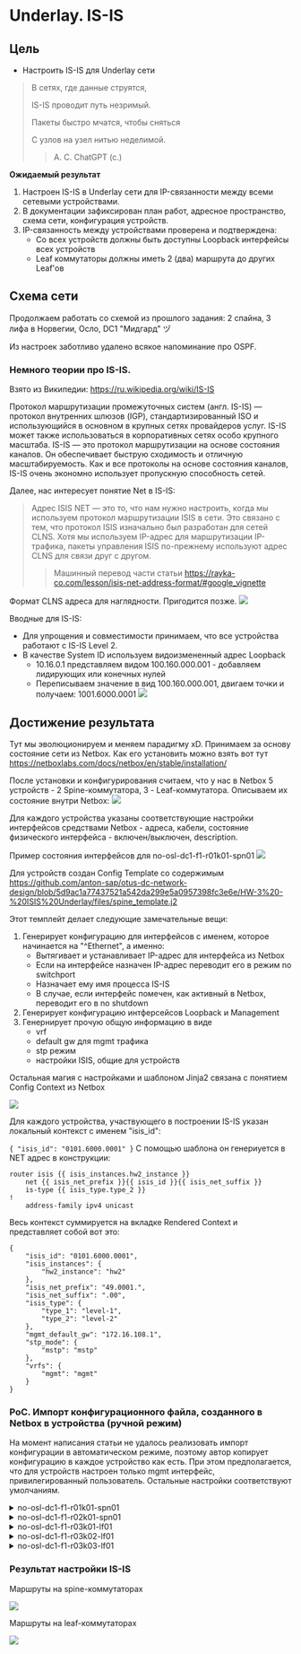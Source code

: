 # Underlay. IS-IS

## Цель
* Настроить IS-IS для Underlay сети
>В сетях, где данные струятся,
> 
>IS-IS проводит путь незримый.
> 
>Пакеты быстро мчатся, чтобы сняться
> 
>С узлов на узел нитью неделимой.
>> А. С. ChatGPT (c.)

**Ожидаемый результат**
1. Настроен IS-IS в Underlay сети для IP-связанности между всеми сетевыми устройствами.
2. В документации зафиксирован план работ, адресное пространство, схема сети, конфигурация устройств.
3. IP-связанность между устройствами проверена и подтверждена:
   * Со всех устройств должны быть доступны Loopback интерфейсы всех устройств
   * Leaf коммутаторы должны иметь 2 (два) маршрута до других Leaf'ов

## Схема сети

Продолжаем работать со схемой из прошлого задания: 2 спайна, 3 лифа в Норвегии, Осло, DC1 "Мидгард" ヅ

Из настроек заботливо удалено всякое напоминание про OSPF.

### Немного теории про IS-IS.
Взято из Википедии: https://ru.wikipedia.org/wiki/IS-IS

Протокол маршрутизации промежуточных систем (англ. IS-IS) — протокол внутренних шлюзов (IGP), стандартизированный ISO и использующийся в основном в крупных сетях провайдеров услуг. IS-IS может также использоваться в корпоративных сетях особо крупного масштаба. IS-IS — это протокол маршрутизации на основе состояния каналов. Он обеспечивает быструю сходимость и отличную масштабируемость. Как и все протоколы на основе состояния каналов, IS-IS очень экономно использует пропускную способность сетей.

Далее, нас интересует понятие Net в IS-IS:

>Адрес ISIS NET — это то, что нам нужно настроить, когда мы используем протокол маршрутизации ISIS в сети.
>Это связано с тем, что протокол ISIS изначально был разработан для сетей CLNS. Хотя мы используем IP-адрес для маршрутизации IP-трафика, пакеты управления ISIS по-прежнему используют адрес CLNS для связи друг с другом.
>> Машинный перевод части статьи https://rayka-co.com/lesson/isis-net-address-format/#google_vignette

Формат CLNS адреса для наглядности. Пригодится позже.
![](images/ISIS_clns.png)

Вводные для IS-IS:
   * Для упрощения и совместимости принимаем, что все устройства работают с IS-IS Level 2.
   * В качестве System ID используем видоизмененный адрес Loopback
     * 10.16.0.1 представляем видом 100.160.000.001 - добавляем лидирующих или конечных нулей
     * Переписываем значение в вид 100.160.000.001, двигаем точки и получаем: 1001.6000.0001
![](images/HW-3-map.png)

## Достижение результата

Тут мы эволюционируем и меняем парадигму xD. Принимаем за основу состояние сети из Netbox. Как его установить можно взять вот тут https://netboxlabs.com/docs/netbox/en/stable/installation/

После установки и конфигурирования считаем, что у нас в Netbox 5 устройств - 2 Spine-коммутатора, 3 - Leaf-коммутатора. Описываем их состояние внутри Netbox:
![](images/nb-devices.png)

Для каждого устройства указаны соответствующие настройки интерфейсов средствами Netbox - адреса, кабели, состояние физического интерфейса - включен/выключен, description. 

Пример состояния интерфейсов для no-osl-dc1-f1-r01k01-spn01
![](images/no-osl-dc1-f1-r01k01-spn01_interfaces.png)

Для устройств создан Config Template со содержимым https://github.com/anton-sap/otus-dc-network-design/blob/5d9ac1a77437521a542da299e5a0957398fc3e6e/HW-3%20-%20ISIS%20Underlay/files/spine_template.j2

Этот темплейт делает следующие замечательные вещи:
1. Генерирует конфигурацию для интерфейсов с именем, которое начинается на "^Ethernet", а именно:
   * Вытягивает и устанавливает IP-адрес для интерфейса из Netbox
   * Если на интерфейсе назначен IP-адрес переводит его в режим no switchport
   * Назначает ему имя процесса IS-IS
   * В случае, если интерфейс помечен, как активный в Netbox, переводит его в no shutdown
2.  Генерирует конфигурацию интферсейсов Loopback и Management
3.  Генернирует прочую общую информацию в виде
    * vrf
    * default gw для mgmt трафика
    * stp режим
    * настройки ISIS, общие для устройств
    
Остальная магия с настройками и шаблоном Jinja2 связана с понятием Config Context из Netbox

![](images/config_context_examples.png)

Для каждого устройства, участвующего в построении IS-IS указан локальный контекст с именем "isis_id":

`
{
    "isis_id": "0101.6000.0001"
}
`
С помощью шаблона он генериуется в NET адрес в конструкции:

    router isis {{ isis_instances.hw2_instance }}
        net {{ isis_net_prefix }}{{ isis_id }}{{ isis_net_suffix }}
        is-type {{ isis_type.type_2 }}
    !
        address-family ipv4 unicast

Весь контекст суммируется на вкладке Rendered Context и представляет собой вот это:



    {
        "isis_id": "0101.6000.0001",
        "isis_instances": {
            "hw2_instance": "hw2"
        },
        "isis_net_prefix": "49.0001.",
        "isis_net_suffix": ".00",
        "isis_type": {
            "type_1": "level-1",
            "type_2": "level-2"
        },
        "mgmt_default_gw": "172.16.108.1",
        "stp_mode": {
            "mstp": "mstp"
        },
        "vrfs": {
            "mgmt": "mgmt"
        }
    }


### PoC. Импорт конфигурационного файла, созданного в Netbox в устройства (ручной режим)

На момент написания статьи не удалось реализовать импорт конфигурации в автоматическом режиме, поэтому автор копирует конфигурацию в каждое устройство как есть. При этом предполагается, что для устройств настроен только mgmt интерфейс, привилегированный пользователь. Остальные настройки соответствуют умолчаниям.

<details><summary>no-osl-dc1-f1-r01k01-spn01</summary>

    hostname no-osl-dc1-f1-r01k01-spn01
    !
    management api http-commands
       no shutdown
       !
       vrf default
          no shutdown
       !
       vrf mgmt
          no shutdown
    !
    ip routing
    no ip routing vrf mgmt
    !
    ip route vrf mgmt 0.0.0.0/0 172.16.108.1
    !
    spanning-tree mode mstp
    !
    vrf instance mgmt
    !
    interface Ethernet1
      no switchport
      isis enable hw2
      ip address 10.16.2.0/31
      no shutdown
    !
    interface Ethernet2
      no switchport
      isis enable hw2
      ip address 10.16.2.2/31
      no shutdown
    !
    interface Ethernet3
      no switchport
      isis enable hw2
      ip address 10.16.2.4/31
      no shutdown
    !
    interface Ethernet4
      shutdown
    !
    interface Ethernet5
      shutdown
    !
    interface Ethernet6
      shutdown
    !
    interface Ethernet7
      shutdown
    !
    interface Ethernet8
      shutdown
    !
    interface Ethernet9
      shutdown
    !
    interface Ethernet10
      shutdown
    !
    interface Ethernet11
      shutdown
    !
    interface Ethernet12
      shutdown
    !
    interface Ethernet13
      shutdown
    !
    interface Ethernet14
      shutdown
    !
    interface Ethernet15
      shutdown
    !
    interface Ethernet16
      shutdown
    !
    interface Loopback0
      ip address 10.16.0.1/32
      isis enable hw2
      description Loopback for RE
    !
    interface Management1
      ip address 172.16.108.101/24
      vrf mgmt
    !
    router isis hw2
      net 49.0001.0101.6000.0001.00
      is-type level-2
      !
      address-family ipv4 unicast
    !
    end
</details>

<details><summary>no-osl-dc1-f1-r02k01-spn01</summary>

    hostname no-osl-dc1-f1-r02k01-spn01
    !
    management api http-commands
       no shutdown
       !
       vrf default
          no shutdown
       !
       vrf mgmt
          no shutdown
    !
    ip routing
    no ip routing vrf mgmt
    !
    ip route vrf mgmt 0.0.0.0/0 172.16.108.1
    !
    spanning-tree mode mstp
    !
    vrf instance mgmt
    !
    interface Ethernet1
      no switchport
      isis enable hw2
      ip address 10.16.2.6/31
      no shutdown
    !
    interface Ethernet2
      no switchport
      isis enable hw2
      ip address 10.16.2.8/31
      no shutdown
    !
    interface Ethernet3
      no switchport
      isis enable hw2
      ip address 10.16.2.10/31
      no shutdown
    !
    interface Ethernet4
      no shutdown
    !
    interface Ethernet5
      no shutdown
    !
    interface Ethernet6
      no shutdown
    !
    interface Ethernet7
      no shutdown
    !
    interface Ethernet8
      no shutdown
    !
    interface Ethernet9
      no shutdown
    !
    interface Ethernet10
      no shutdown
    !
    interface Ethernet11
      no shutdown
    !
    interface Ethernet12
      no shutdown
    !
    interface Ethernet13
      no shutdown
    !
    interface Ethernet14
      no shutdown
    !
    interface Ethernet15
      no shutdown
    !
    interface Ethernet16
      no shutdown
    !
    interface Loopback0
      ip address 10.16.0.2/32
      isis enable hw2
      description Loopback for RE
    !
    interface Management1
      ip address 172.16.108.102/24
      vrf mgmt
    !
    router isis hw2
      net 49.0001.0101.6000.0002.00
      is-type level-2
      !
      address-family ipv4 unicast
    !
    end

</details>

<details><summary>no-osl-dc1-f1-r03k01-lf01</summary>

    hostname no-osl-dc1-f1-r03k01-lf01
    !
    management api http-commands
       no shutdown
       !
       vrf default
          no shutdown
       !
       vrf mgmt
          no shutdown
    !
    ip routing
    no ip routing vrf mgmt
    !
    ip route vrf mgmt 0.0.0.0/0 172.16.108.1
    !
    spanning-tree mode mstp
    !
    vrf instance mgmt
    !
    interface Ethernet1
      no switchport
      isis enable hw2
      ip address 10.16.2.1/31
      no shutdown
    !
    interface Ethernet2
      no switchport
      isis enable hw2
      ip address 10.16.2.7/31
      no shutdown
    !
    interface Ethernet3
      no shutdown
    !
    interface Ethernet4
      no shutdown
    !
    interface Ethernet5
      no shutdown
    !
    interface Ethernet6
      no shutdown
    !
    interface Ethernet7
      no shutdown
    !
    interface Ethernet8
      no shutdown
    !
    interface Ethernet9
      no shutdown
    !
    interface Ethernet10
      no shutdown
    !
    interface Ethernet11
      no shutdown
    !
    interface Ethernet12
      no shutdown
    !
    interface Ethernet13
      no shutdown
    !
    interface Ethernet14
      no shutdown
    !
    interface Ethernet15
      no shutdown
    !
    interface Ethernet16
      no shutdown
    !
    interface Loopback0
      ip address 10.16.1.1/32
      isis enable hw2
      description Loopback for RE
    !
    interface Management1
      ip address 172.16.108.111/24
      vrf mgmt
    !
    router isis hw2
      net 49.0001.0101.6000.1001.00
      is-type level-2
      !
      address-family ipv4 unicast
    !
    end

</details>

<details><summary>no-osl-dc1-f1-r03k02-lf01</summary>

    hostname no-osl-dc1-f1-r03k02-lf01
    !
    management api http-commands
       no shutdown
       !
       vrf default
          no shutdown
       !
       vrf mgmt
          no shutdown
    !
    ip routing
    no ip routing vrf mgmt
    !
    ip route vrf mgmt 0.0.0.0/0 172.16.108.1
    !
    spanning-tree mode mstp
    !
    vrf instance mgmt
    !
    interface Ethernet1
      no switchport
      isis enable hw2
      ip address 10.16.2.3/31
      no shutdown
    !
    interface Ethernet2
      no switchport
      isis enable hw2
      ip address 10.16.2.9/31
      no shutdown
    !
    interface Ethernet3
      no shutdown
    !
    interface Ethernet4
      no shutdown
    !
    interface Ethernet5
      no shutdown
    !
    interface Ethernet6
      no shutdown
    !
    interface Ethernet7
      no shutdown
    !
    interface Ethernet8
      no shutdown
    !
    interface Ethernet9
      no shutdown
    !
    interface Ethernet10
      no shutdown
    !
    interface Ethernet11
      no shutdown
    !
    interface Ethernet12
      no shutdown
    !
    interface Ethernet13
      no shutdown
    !
    interface Ethernet14
      no shutdown
    !
    interface Ethernet15
      no shutdown
    !
    interface Ethernet16
      no shutdown
    !
    interface Loopback0
      ip address 10.16.1.2/32
      isis enable hw2
      description Loopback for RE
    !
    interface Management1
      ip address 172.16.108.112/24
      vrf mgmt
    !
    router isis hw2
      net 49.0001.0101.6000.1002.00
      is-type level-2
      !
      address-family ipv4 unicast
    !
    end

</details>

<details><summary>no-osl-dc1-f1-r03k03-lf01</summary>

    hostname no-osl-dc1-f1-r03k03-lf01
    !
    management api http-commands
       no shutdown
       !
       vrf default
          no shutdown
       !
       vrf mgmt
          no shutdown
    !
    ip routing
    no ip routing vrf mgmt
    !
    ip route vrf mgmt 0.0.0.0/0 172.16.108.1
    !
    spanning-tree mode mstp
    !
    vrf instance mgmt
    !
    interface Ethernet1
      no switchport
      isis enable hw2
      ip address 10.16.2.5/31
      no shutdown
    !
    interface Ethernet2
      no switchport
      isis enable hw2
      ip address 10.16.2.11/31
      no shutdown
    !
    interface Ethernet3
      no shutdown
    !
    interface Ethernet4
      no shutdown
    !
    interface Ethernet5
      no shutdown
    !
    interface Ethernet6
      no shutdown
    !
    interface Ethernet7
      no shutdown
    !
    interface Ethernet8
      no shutdown
    !
    interface Ethernet9
      no shutdown
    !
    interface Ethernet10
      no shutdown
    !
    interface Ethernet11
      no shutdown
    !
    interface Ethernet12
      no shutdown
    !
    interface Ethernet13
      no shutdown
    !
    interface Ethernet14
      no shutdown
    !
    interface Ethernet15
      no shutdown
    !
    interface Ethernet16
      no shutdown
    !
    interface Loopback0
      ip address 10.16.1.3/32
      isis enable hw2
      description Loopback for RE
    !
    interface Management1
      ip address 172.16.108.113/24
      vrf mgmt
    !
    router isis hw2
      net 49.0001.0101.6000.1003.00
      is-type level-2
      !
      address-family ipv4 unicast
    !
    end

</details>

### Результат настройки IS-IS

Маршруты на spine-коммутаторах

![](images/isis_routes_spine.png)

Маршруты на leaf-коммутаторах

![](images/isis_routes_leaf.png)